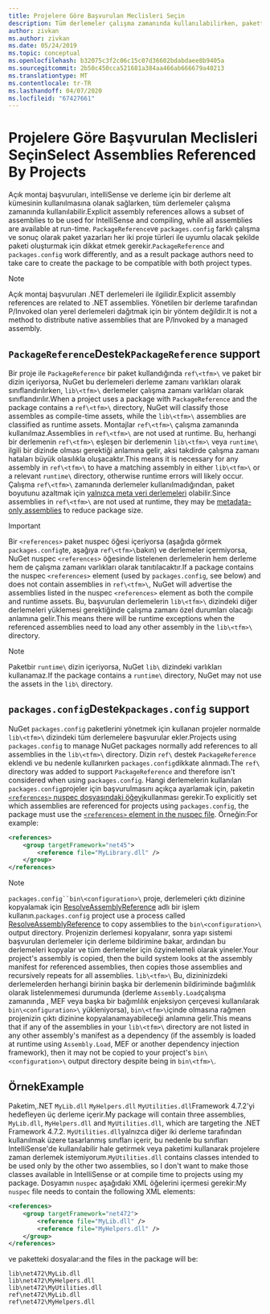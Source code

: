 ```yaml
---
title: Projelere Göre Başvurulan Meclisleri Seçin
description: Tüm derlemeler çalışma zamanında kullanılabilirken, paketteki derlemelerin bir alt kümesini derleyicinin kullanımına sun.
author: zivkan
ms.author: zivkan
ms.date: 05/24/2019
ms.topic: conceptual
ms.openlocfilehash: b32075c3f2c06c15c07d36602bdabdaee8b9405a
ms.sourcegitcommit: 2b50c450cca521681a384aa466ab666679a40213
ms.translationtype: MT
ms.contentlocale: tr-TR
ms.lasthandoff: 04/07/2020
ms.locfileid: "67427661"
---
```

# <a name="select-assemblies-referenced-by-projects"></a><span data-ttu-id="6c20c-103">Projelere Göre Başvurulan Meclisleri Seçin</span><span class="sxs-lookup"><span data-stu-id="6c20c-103">Select Assemblies Referenced By Projects</span></span>

<span data-ttu-id="6c20c-104">Açık montaj başvuruları, intelliSense ve derleme için bir derleme alt kümesinin kullanılmasına olanak sağlarken, tüm derlemeler çalışma zamanında kullanılabilir.</span><span class="sxs-lookup"><span data-stu-id="6c20c-104">Explicit assembly references allows a subset of assemblies to be used for IntelliSense and compiling, while all assemblies are available at run-time.</span></span> <span data-ttu-id="6c20c-105">`PackageReference`ve `packages.config` farklı çalışma ve sonuç olarak paket yazarları her iki proje türleri ile uyumlu olacak şekilde paketi oluşturmak için dikkat etmek gerekir.</span><span class="sxs-lookup"><span data-stu-id="6c20c-105">`PackageReference` and `packages.config` work differently, and as a result package authors need to take care to create the package to be compatible with both project types.</span></span>

> [!Note]
> <span data-ttu-id="6c20c-106">Açık montaj başvuruları .NET derlemeleri ile ilgilidir.</span><span class="sxs-lookup"><span data-stu-id="6c20c-106">Explicit assembly references are related to .NET assemblies.</span></span> <span data-ttu-id="6c20c-107">Yönetilen bir derleme tarafından P/Invoked olan yerel derlemeleri dağıtmak için bir yöntem değildir.</span><span class="sxs-lookup"><span data-stu-id="6c20c-107">It is not a method to distribute native assemblies that are P/Invoked by a managed assembly.</span></span>

## <a name="packagereference-support"></a><span data-ttu-id="6c20c-108">`PackageReference`Destek</span><span class="sxs-lookup"><span data-stu-id="6c20c-108">`PackageReference` support</span></span>

<span data-ttu-id="6c20c-109">Bir proje ile `PackageReference` bir paket kullandığında `ref\<tfm>\` ve paket bir dizin içeriyorsa, NuGet bu derlemeleri derleme zamanı varlıkları olarak sınıflandırılırken, `lib\<tfm>\` derlemeler çalışma zamanı varlıkları olarak sınıflandırılır.</span><span class="sxs-lookup"><span data-stu-id="6c20c-109">When a project uses a package with `PackageReference` and the package contains a `ref\<tfm>\` directory, NuGet will classify those assembles as compile-time assets, while the `lib\<tfm>\` assemblies are classified as runtime assets.</span></span> <span data-ttu-id="6c20c-110">Montajlar `ref\<tfm>\` çalışma zamanında kullanılmaz.</span><span class="sxs-lookup"><span data-stu-id="6c20c-110">Assemblies in `ref\<tfm>\` are not used at runtime.</span></span> <span data-ttu-id="6c20c-111">Bu, herhangi bir derlemenin `ref\<tfm>\` eşleşen bir derlemenin `lib\<tfm>\` veya `runtime\` ilgili bir dizinde olması gerektiği anlamına gelir, aksi takdirde çalışma zamanı hataları büyük olasılıkla oluşacaktır.</span><span class="sxs-lookup"><span data-stu-id="6c20c-111">This means it is necessary for any assembly in `ref\<tfm>\` to have a matching assembly in either `lib\<tfm>\` or a relevant `runtime\` directory, otherwise runtime errors will likely occur.</span></span> <span data-ttu-id="6c20c-112">Çalışma `ref\<tfm>\` zamanında derlemeler kullanılmadığından, paket boyutunu azaltmak için [yalnızca meta veri derlemeleri](https://github.com/dotnet/roslyn/blob/master/docs/features/refout.md) olabilir.</span><span class="sxs-lookup"><span data-stu-id="6c20c-112">Since assemblies in `ref\<tfm>\` are not used at runtime, they may be [metadata-only assemblies](https://github.com/dotnet/roslyn/blob/master/docs/features/refout.md) to reduce package size.</span></span>

> [!Important]
> <span data-ttu-id="6c20c-113">Bir `<references>` paket nuspec öğesi içeriyorsa (aşağıda görmek `packages.config`te, aşağıya `ref\<tfm>\`bakın) ve derlemeler içermiyorsa, NuGet nuspec `<references>` öğesinde listelenen derlemelerin hem derleme hem de çalışma zamanı varlıkları olarak tanıtılacaktır.</span><span class="sxs-lookup"><span data-stu-id="6c20c-113">If a package contains the nuspec `<references>` element (used by `packages.config`, see below) and does not contain assemblies in `ref\<tfm>\`, NuGet will advertise the assemblies listed in the nuspec `<references>` element as both the compile and runtime assets.</span></span> <span data-ttu-id="6c20c-114">Bu, başvurulan derlemelerin `lib\<tfm>\` dizindeki diğer derlemeleri yüklemesi gerektiğinde çalışma zamanı özel durumları olacağı anlamına gelir.</span><span class="sxs-lookup"><span data-stu-id="6c20c-114">This means there will be runtime exceptions when the referenced assemblies need to load any other assembly in the `lib\<tfm>\` directory.</span></span>

> [!Note]
> <span data-ttu-id="6c20c-115">Paketbir `runtime\` dizin içeriyorsa, NuGet `lib\` dizindeki varlıkları kullanamaz.</span><span class="sxs-lookup"><span data-stu-id="6c20c-115">If the package contains a `runtime\` directory, NuGet may not use the assets in the `lib\` directory.</span></span>

## <a name="packagesconfig-support"></a><span data-ttu-id="6c20c-116">`packages.config`Destek</span><span class="sxs-lookup"><span data-stu-id="6c20c-116">`packages.config` support</span></span>

<span data-ttu-id="6c20c-117">NuGet `packages.config` paketlerini yönetmek için kullanan projeler normalde `lib\<tfm>\` dizindeki tüm derlemelere başvurular ekler.</span><span class="sxs-lookup"><span data-stu-id="6c20c-117">Projects using `packages.config` to manage NuGet packages normally add references to all assemblies in the `lib\<tfm>\` directory.</span></span> <span data-ttu-id="6c20c-118">Dizin `ref\` destek `PackageReference` eklendi ve bu nedenle kullanırken `packages.config`dikkate alınmadı.</span><span class="sxs-lookup"><span data-stu-id="6c20c-118">The `ref\` directory was added to support `PackageReference` and therefore isn't considered when using `packages.config`.</span></span> <span data-ttu-id="6c20c-119">Hangi derlemelerin kullanılan `packages.config`projeler için başvurulmasını açıkça ayarlamak için, paketin [ `<references>` nuspec dosyasındaki öğeyi](../reference/nuspec.md#explicit-assembly-references)kullanması gerekir.</span><span class="sxs-lookup"><span data-stu-id="6c20c-119">To explicitly set which assemblies are referenced for projects using `packages.config`, the package must use the [`<references>` element in the nuspec file](../reference/nuspec.md#explicit-assembly-references).</span></span> <span data-ttu-id="6c20c-120">Örneğin:</span><span class="sxs-lookup"><span data-stu-id="6c20c-120">For example:</span></span>

```xml
<references>
    <group targetFramework="net45">
        <reference file="MyLibrary.dll" />
    </group>
</references>
```

> [!Note]
> <span data-ttu-id="6c20c-121">`packages.config``bin\<configuration>\` proje, derlemeleri çıktı dizinine kopyalamak için [ResolveAssemblyReference](https://github.com/Microsoft/msbuild/blob/master/documentation/wiki/ResolveAssemblyReference.md) adlı bir işlem kullanın.</span><span class="sxs-lookup"><span data-stu-id="6c20c-121">`packages.config` project use a process called [ResolveAssemblyReference](https://github.com/Microsoft/msbuild/blob/master/documentation/wiki/ResolveAssemblyReference.md) to copy assemblies to the `bin\<configuration>\` output directory.</span></span> <span data-ttu-id="6c20c-122">Projenizin derlemesi kopyalanır, sonra yapı sistemi başvurulan derlemeler için derleme bildirimine bakar, ardından bu derlemeleri kopyalar ve tüm derlemeler için özyinelemeli olarak yineler.</span><span class="sxs-lookup"><span data-stu-id="6c20c-122">Your project's assembly is copied, then the build system looks at the assembly manifest for referenced assemblies, then copies those assemblies and recursively repeats for all assemblies.</span></span> <span data-ttu-id="6c20c-123">`lib\<tfm>\` Bu, dizininizdeki derlemelerden herhangi birinin başka bir derlemenin bildiriminde bağımlılık olarak listelenmemesi durumunda (derleme `Assembly.Load`çalışma zamanında , MEF veya başka bir bağımlılık enjeksiyon çerçevesi kullanılarak `bin\<configuration>\` yükleniyorsa), `bin\<tfm>\`içinde olmasına rağmen projenizin çıktı dizinine kopyalanamayabileceği anlamına gelir.</span><span class="sxs-lookup"><span data-stu-id="6c20c-123">This means that if any of the assemblies in your `lib\<tfm>\` directory are not listed in any other assembly's manifest as a dependency (if the assembly is loaded at runtime using `Assembly.Load`, MEF or another dependency injection framework), then it may not be copied to your project's `bin\<configuration>\` output directory despite being in `bin\<tfm>\`.</span></span>

## <a name="example"></a><span data-ttu-id="6c20c-124">Örnek</span><span class="sxs-lookup"><span data-stu-id="6c20c-124">Example</span></span>

<span data-ttu-id="6c20c-125">Paketim,.NET `MyLib.dll` `MyHelpers.dll` `MyUtilities.dll`Framework 4.7.2'yi hedefleyen üç derleme içerir.</span><span class="sxs-lookup"><span data-stu-id="6c20c-125">My package will contain three assemblies, `MyLib.dll`, `MyHelpers.dll` and `MyUtilities.dll`, which are targeting the .NET Framework 4.7.2.</span></span> <span data-ttu-id="6c20c-126">`MyUtilities.dll`yalnızca diğer iki derleme tarafından kullanılmak üzere tasarlanmış sınıfları içerir, bu nedenle bu sınıfları IntelliSense'de kullanılabilir hale getirmek veya paketimi kullanarak projelere zaman derlemek istemiyorum.</span><span class="sxs-lookup"><span data-stu-id="6c20c-126">`MyUtilities.dll` contains classes intended to be used only by the other two assemblies, so I don't want to make those classes available in IntelliSense or at compile time to projects using my package.</span></span> <span data-ttu-id="6c20c-127">Dosyamın `nuspec` aşağıdaki XML öğelerini içermesi gerekir:</span><span class="sxs-lookup"><span data-stu-id="6c20c-127">My `nuspec` file needs to contain the following XML elements:</span></span>

```xml
<references>
    <group targetFramework="net472">
        <reference file="MyLib.dll" />
        <reference file="MyHelpers.dll" />
    </group>
</references>
```

<span data-ttu-id="6c20c-128">ve paketteki dosyalar:</span><span class="sxs-lookup"><span data-stu-id="6c20c-128">and the files in the package will be:</span></span>

```text
lib\net472\MyLib.dll
lib\net472\MyHelpers.dll
lib\net472\MyUtilities.dll
ref\net472\MyLib.dll
ref\net472\MyHelpers.dll
```
